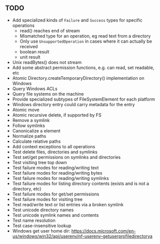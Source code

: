 
## TODO

- Add specialized kinds of `Failure` and `Success` types for specific operations
  - read() reaches end of stream
  - Mismatched type for an operation, eg read text from a directory
  - Only use `UnsupportedOperation` in cases where it can actually be received
  - boolean result
  - unit result
- Unix readBytes() does not stream
- Add some abstract permission functions, e.g. can read, set readable, etc
- Atomic Directory.createTemporaryDirectory() implementation on Windows
- Query Windows ACLs
- Query file systems on the machine
- Provide specialized subtypes of FileSystemElement for each platform
- Windows directory entry could carry metadata for the entry
- Atomic move
- Atomic recursive delete, if supported by FS
- Remove a symlink
- Follow symlinks
- Canonicalize a element
- Normalize paths
- Calculate relative paths
- Add context exceptions to all operations
- Test delete files, directories and symlinks
- Test set/get permissions on symlinks and directories
- Test visiting tree top down
- Test failure modes for reading/writing text
- Test failure modes for reading/writing bytes
- Test failure modes for reading/writing symlinks
- Test failure modes for listing directory contents (exists and is not a directory, etc)
- Test failure modes for get/set permissions
- Test failure modes for visiting tree
- Test read/write text or list entries via a broken symlink
- Test unicode directory names
- Test unicode symlink names and contents
- Test name resolution
- Test case-insensitive lookup
- Windows get user home dir: https://docs.microsoft.com/en-us/windows/win32/api/userenv/nf-userenv-getuserprofiledirectorya

